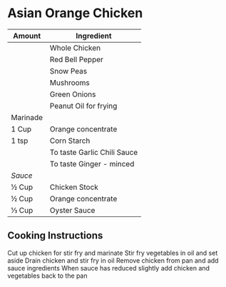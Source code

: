 # Asian Orange Chicken

|Amount|Ingredient|
|----|----|
 || Whole Chicken
 || Red Bell Pepper
 || Snow Peas
 || Mushrooms
 || Green Onions
 || Peanut Oil for frying
Marinade |
1 Cup | Orange concentrate
1 tsp | Corn Starch
 || To taste Garlic Chili Sauce
 || To taste Ginger - minced
*Sauce*|
½ Cup | Chicken Stock
½ Cup | Orange concentrate
⅓ Cup | Oyster Sauce

## Cooking Instructions
Cut up chicken for stir fry and marinate
Stir fry vegetables in oil and set aside
Drain chicken and stir fry in oil
Remove chicken from pan and add sauce ingredients
When sauce has reduced slightly add chicken and vegetables back to the pan
